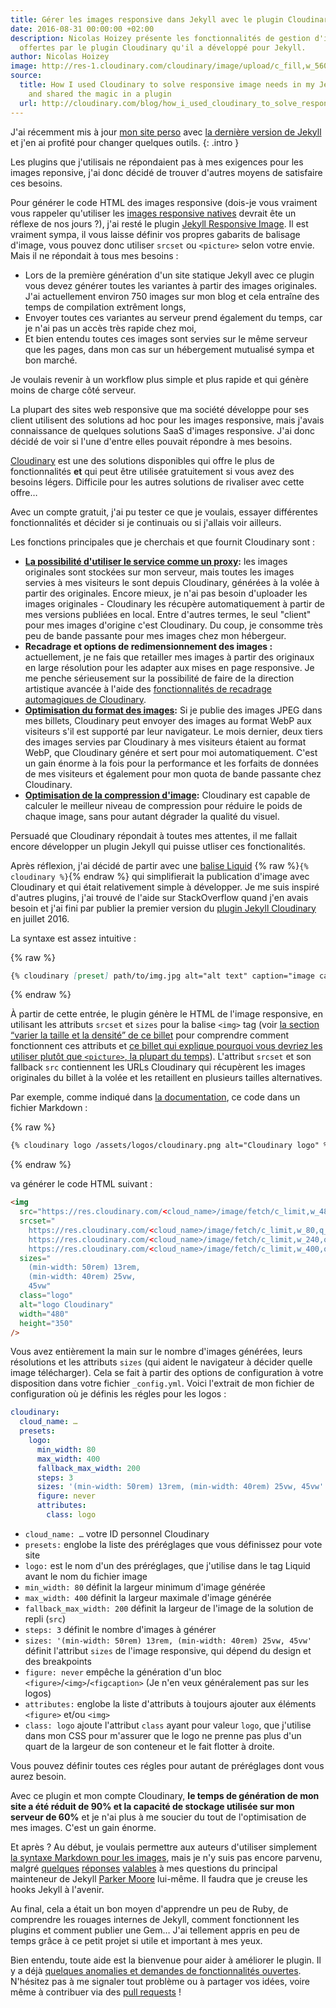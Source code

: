 ```yaml
---
title: Gérer les images responsive dans Jekyll avec le plugin Cloudinary
date: 2016-08-31 00:00:00 +02:00
description: Nicolas Hoizey présente les fonctionnalités de gestion d'images responsive
  offertes par le plugin Cloudinary qu'il a développé pour Jekyll.
author: Nicolas Hoizey
image: http://res-1.cloudinary.com/cloudinary/image/upload/c_fill,w_560/dpr_1.0/jekyll_cloudinary_plugin.png
source:
  title: How I used Cloudinary to solve responsive image needs in my Jekyll website,
    and shared the magic in a plugin
  url: http://cloudinary.com/blog/how_i_used_cloudinary_to_solve_responsive_image_needs_in_my_jekyll_website_and_shared_the_magic_in_a_plugin
---
```


J'ai récemment mis à jour [mon site perso](https://nicolas-hoizey.com) avec [la dernière version de Jekyll](https://jekyllrb.com/news/2015/10/26/jekyll-3-0-released/) et j'en ai profité pour changer quelques outils.
{: .intro }

Les plugins que j'utilisais ne répondaient pas à mes exigences pour les images reponsive, j'ai donc décidé de trouver d'autres moyens de satisfaire ces besoins.

Pour générer le code HTML des images responsive (dois-je vous vraiment vous rappeler qu'utiliser les [images responsive natives](http://responsiveimages.org/) devrait ête un réflexe de nos jours ?), j'ai resté le plugin [Jekyll Responsive Image](https://github.com/wildlyinaccurate/jekyll-responsive-image). Il est vraiment sympa, il vous laisse définir vos propres gabarits de balisage d'image, vous pouvez donc utiliser `srcset` ou `<picture>` selon votre envie. Mais il ne répondait à tous mes besoins :

- Lors de la première génération d'un site statique Jekyll avec ce plugin vous devez générer toutes les variantes à partir des images originales. J'ai actuellement environ 750 images sur mon blog et cela entraîne des temps de compilation extrêment longs,
- Envoyer toutes ces variantes au serveur prend également du temps, car je n'ai pas un accès très rapide chez moi,
- Et bien entendu toutes ces images sont servies sur le même serveur que les pages, dans mon cas sur un hébergement mutualisé sympa et bon marché.

Je voulais revenir à un workflow plus simple et plus rapide et qui génère moins de charge côté serveur.

La plupart des sites web responsive que ma société développe pour ses client utilisent des solutions ad hoc pour les images responsive, mais j'avais connaissance de quelques solutions SaaS d'images responsive. J'ai donc décidé de voir si l'une d'entre elles pouvait répondre à mes besoins.

[Cloudinary](http://cloudinary.com/) est une des solutions disponibles qui offre le plus de fonctionnalités **et** qui peut être utilisée gratuitement si vous avez des besoins légers. Difficile pour les autres solutions de rivaliser avec cette offre…

Avec un compte gratuit, j'ai pu tester ce que je voulais, essayer différentes fonctionnalités et décider si je continuais ou si j'allais voir ailleurs.

Les fonctions principales que je cherchais et que fournit Cloudinary sont :

- **[La possibilité d'utiliser le service comme un proxy](http://cloudinary.com/documentation/upload_images#auto_fetching_remote_images):** les images originales sont stockées sur mon serveur, mais toutes les images servies à mes visiteurs le sont depuis Cloudinary, générées à la volée à partir des originales. Encore mieux, je n'ai pas besoin d'uploader les images originales - Cloudinary les récupère automatiquement à partir de mes versions publiées en local. Entre d'autres termes, le seul "client" pour mes images d'origine c'est Cloudinary. Du coup, je consomme très peu de bande passante pour mes images chez mon hébergeur.
- **Recadrage et options de redimensionnement des images :** actuellement, je ne fais que retailler mes images à partir des originaux en large résolution pour les adapter aux mises en page responsive. Je me penche sérieusement sur la possibilité de faire de la direction artistique avancée à l'aide des [fonctionnalités de recadrage automagiques de Cloudinary](http://cloudinary.com/blog/introducing_smart_cropping_intelligent_quality_selection_and_automated_responsive_images).
- **[Optimisation du format des images](http://cloudinary.com/documentation/image_transformations#automatic_format_selection):** Si je publie des images JPEG dans mes billets, Cloudinary peut envoyer des images au format WebP aux visiteurs s'il est supporté par leur navigateur. Le mois dernier, deux tiers des images servies par Cloudinary à mes visiteurs étaient au format WebP, que Cloudinary génére et sert pour moi automatiquement. C'est un gain énorme à la fois pour la performance et les forfaits de données de mes visiteurs et également pour mon quota de bande passante chez Cloudinary.
- **[Optimisation de la compression d'image](http://cloudinary.com/documentation/image_transformations#automatic_quality_and_encoding_settings):** Cloudinary est capable de calculer le meilleur niveau de compression pour réduire le poids de chaque image, sans pour autant dégrader la qualité du visuel.

Persuadé que Cloudinary répondait à toutes mes attentes, il me fallait encore développer un plugin Jekyll qui puisse utliser ces fonctionalités.

Après réflexion, j'ai décidé de partir avec une  [balise Liquid](https://github.com/Shopify/liquid/wiki/Liquid-for-Designers) {% raw %}`{% cloudinary %}`{% endraw %} qui simplifierait la publication d'image avec Cloudinary et qui était relativement simple à développer. Je me suis inspiré d'autres plugins, j'ai trouvé de l'aide sur StackOverflow quand j'en avais besoin et j'ai fini par publier la premier version du [plugin Jekyll Cloudinary](https://nhoizey.github.io/jekyll-cloudinary/) en juillet 2016.

La syntaxe est assez intuitive :

{% raw %}
```markdown
{% cloudinary [preset] path/to/img.jpg alt="alt text" caption="image caption" %}
```
{% endraw %}

À partir de cette entrée, le plugin génère le HTML de l'image responsive, en utilisant les attributs `srcset` et `sizes` pour la balise `<img>` tag (voir [la section “varier la taille et la densité” de ce billet](https://jakearchibald.com/2015/anatomy-of-responsive-images/#varying-size-and-density) pour comprendre comment fonctionnent ces attributs et [ce billet qui explique pourquoi vous devriez les utiliser plutôt que `<picture>`, la plupart du temps](https://cloudfour.com/thinks/dont-use-picture-most-of-the-time/)).
L'attribut `srcset` et son fallback `src` contiennent les URLs Cloudinary qui récupèrent les images originales du billet à la volée et les retaillent en plusieurs tailles alternatives.

Par exemple, comme indiqué dans [la documentation](https://nhoizey.github.io/jekyll-cloudinary/#live-example), ce code dans un fichier Markdown :

{% raw %}
```markdown
{% cloudinary logo /assets/logos/cloudinary.png alt="Cloudinary logo" %}
```
{% endraw %}

va générer le code HTML suivant :

```html
<img
  src="https://res.cloudinary.com/<cloud_name>/image/fetch/c_limit,w_480,q_auto,f_auto/https://<domain>/assets/logos/cloudinary.png"
  srcset="
    https://res.cloudinary.com/<cloud_name>/image/fetch/c_limit,w_80,q_auto,f_auto/https://<domain>/assets/logos/cloudinary.png 80w,
    https://res.cloudinary.com/<cloud_name>/image/fetch/c_limit,w_240,q_auto,f_auto/https://<domain>/assets/logos/cloudinary.png 240w,
    https://res.cloudinary.com/<cloud_name>/image/fetch/c_limit,w_400,q_auto,f_auto/https://<domain>/assets/logos/cloudinary.png 400w"
  sizes="
    (min-width: 50rem) 13rem,
    (min-width: 40rem) 25vw,
    45vw"
  class="logo"
  alt="logo Cloudinary"
  width="480"
  height="350"
/>
```

Vous avez entièrement la main sur le nombre d'images générées, leurs résolutions et les attributs `sizes` (qui aident le navigateur à décider quelle image télécharger).
Cela se fait à partir des options de configuration à votre disposition dans votre
fichier `_config.yml`. Voici l'extrait de mon fichier de configuration où je définis les régles pour les logos :

```yaml
cloudinary:
  cloud_name: …
  presets:
    logo:
      min_width: 80
      max_width: 400
      fallback_max_width: 200
      steps: 3
      sizes: '(min-width: 50rem) 13rem, (min-width: 40rem) 25vw, 45vw'
      figure: never
      attributes:
        class: logo
```

- `cloud_name: …` votre ID personnel Cloudinary
- `presets:` englobe la liste des préréglages que vous définissez pour vote site
- `logo:` est le nom d'un des préréglages, que j'utilise dans le tag Liquid avant le nom du fichier image
- `min_width: 80` définit la largeur minimum d'image générée
- `max_width: 400` définit la largeur maximale d'image générée
- `fallback_max_width: 200` définit la largeur de l'image de la solution de repli (`src`)
- `steps: 3` définit le nombre d'images à générer
- `sizes: '(min-width: 50rem) 13rem, (min-width: 40rem) 25vw, 45vw'` définit l'attribut `sizes` de l'image responsive, qui dépend du design et des breakpoints
- `figure: never` empêche la génération d'un bloc `<figure>`/`<img>`/`<figcaption>`  (Je n'en veux généralement pas sur les logos)
- `attributes:` englobe la liste d'attributs à toujours ajouter aux éléments `<figure>` et/ou `<img>`
- `class: logo` ajoute l'attribut `class` ayant pour valeur `logo`, que j'utilise dans mon CSS pour m'assurer que le logo ne prenne pas plus d'un quart de la largeur de son conteneur et le fait flotter à droite.

Vous pouvez définir toutes ces régles pour autant de préréglages dont vous aurez besoin.

Avec ce plugin et mon compte Cloudinary, **le temps de génération de mon site a été réduit de 90% et la capacité de stockage utilisée sur mon serveur de 60%** et je n'ai plus à me soucier du tout de l'optimisation de mes images. C'est un gain énorme.

Et après ? Au début, je voulais permettre aux auteurs d'utiliser simplement [la syntaxe Markdown pour les images](http://kramdown.gettalong.org/syntax.html#images), mais je n'y suis pas encore parvenu, malgré [quelques](http://stackoverflow.com/questions/35614552/with-jekyll-3-can-i-transform-a-posts-markdown-before-actual-markdown-parsing) [réponses](https://github.com/jekyll/jekyll/issues/5099) [valables](http://stackoverflow.com/questions/38126629/how-is-the-priority-flag-in-jekyll-plugins-supposed-to-work) à mes questions du principal mainteneur de Jekyll [Parker Moore](https://github.com/parkr) lui-même. Il faudra que je creuse les hooks Jekyll à l'avenir.

Au final, cela a était un bon moyen d'apprendre un peu de Ruby, de comprendre les rouages internes de Jekyll, comment fonctionnent les plugins et comment publier une Gem… J'ai tellement appris en peu de temps grâce à ce petit projet si utile et important à mes yeux.

Bien entendu, toute aide est la bienvenue pour aider à améliorer le plugin. Il y a déjà [quelques anomalies et demandes de fonctionnalités ouvertes](https://github.com/nhoizey/jekyll-cloudinary/issues). N'hésitez pas à me signaler tout problème ou à partager vos idées, voire même à contribuer via des [pull requests](https://github.com/nhoizey/jekyll-cloudinary/pulls) !
